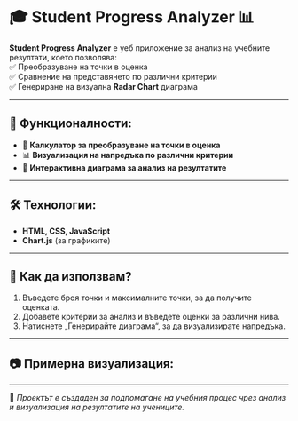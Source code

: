 # 🎓 Student Progress Analyzer 📊

**Student Progress Analyzer** е уеб приложение за анализ на учебните резултати, което позволява:  
✅ Преобразуване на точки в оценка  
✅ Сравнение на представянето по различни критерии  
✅ Генериране на визуална **Radar Chart** диаграма  

---

## 🚀 Функционалности:
- 📏 **Калкулатор за преобразуване на точки в оценка**
- 📊 **Визуализация на напредъка по различни критерии**
- 🎨 **Интерактивна диаграма за анализ на резултатите**

---

## 🛠️ Технологии:
- **HTML, CSS, JavaScript**
- **Chart.js** (за графиките)

---

## 📌 Как да използвам?
1. Въведете броя точки и максималните точки, за да получите оценката.
2. Добавете критерии за анализ и въведете оценки за различни нива.
3. Натиснете „Генерирайте диаграма“, за да визуализирате напредъка.

---

## 📷 Примерна визуализация:


---

📌 *Проектът е създаден за подпомагане на учебния процес чрез анализ и визуализация на резултатите на учениците.*
